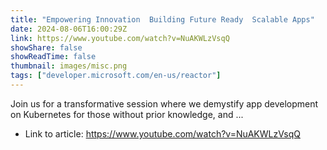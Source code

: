 ```yaml
---
title: "Empowering Innovation  Building Future Ready  Scalable Apps"
date: 2024-08-06T16:00:29Z
link: https://www.youtube.com/watch?v=NuAKWLzVsqQ
showShare: false
showReadTime: false
thumbnail: images/misc.png
tags: ["developer.microsoft.com/en-us/reactor"]
---
```

Join us for a transformative session where we demystify app development on Kubernetes for those without prior knowledge, and ...

- Link to article: https://www.youtube.com/watch?v=NuAKWLzVsqQ